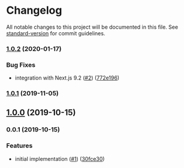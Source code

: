 # Changelog

All notable changes to this project will be documented in this file. See [standard-version](https://github.com/conventional-changelog/standard-version) for commit guidelines.

### [1.0.2](https://github.com/moxystudio/next-webpack-oneof/compare/v1.0.1...v1.0.2) (2020-01-17)


### Bug Fixes

* integration with Next.js 9.2 ([#2](https://github.com/moxystudio/next-webpack-oneof/issues/2)) ([772e196](https://github.com/moxystudio/next-webpack-oneof/commit/772e19639c0b5cb0bf152e8997438b9d937a21e0))

### [1.0.1](https://github.com/moxystudio/next-webpack-oneof/compare/v1.0.0...v1.0.1) (2019-11-05)

## [1.0.0](https://github.com/moxystudio/next-webpack-oneof/compare/v0.0.1...v1.0.0) (2019-10-15)

### 0.0.1 (2019-10-15)


### Features

* initial implementation ([#1](https://github.com/moxystudio/next-webpack-oneof/issues/1)) ([30fce30](https://github.com/moxystudio/next-webpack-oneof/commit/30fce30))

